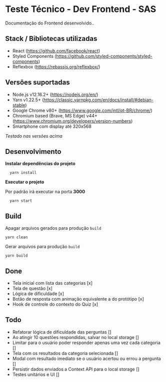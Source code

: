 # Teste Técnico - Dev Frontend - SAS

Documentação do Frontend desenvolvido..

## Stack / Bibliotecas utilizadas

- React (https://github.com/facebook/react)
- Styled Components (https://github.com/styled-components/styled-components)
- Reflexbox (https://rebassjs.org/reflexbox/)

## Versões suportadas

- Node.js v12.16.2+ (https://nodejs.org/en/)
- Yarn v1.22.5+ (https://classic.yarnpkg.com/en/docs/install/#debian-stable)
- Google Chrome v80+ (https://www.google.com/intl/pt-BR/chrome/)
- Chromium based (Brave, MS Edge) v44+ (https://www.chromium.org/developers/version-numbers)
- Smartphone com display até 320x568

*Testado nas versões acima*

## Desenvolvimento

**Instalar dependências do projeto**

```
  yarn install
```

**Executar o projeto**

Por padrão irá executar na porta **3000**

```
  yarn start
```

## Build

Apagar arquivos gerados para produção `build`

```
yarn clean
```

Gerar arquivos para produção `build`

```
yarn build
```

## Done
- Tela inicial com lista das categorias [x]
- Tela de questão [x]
- Lógica de dificuldade [x]
- Botão de resposta com animação equivalente a do protótipo [x]
- Hook de controle do contexto do Quiz [x]

## Todo
- Refatorar lógica de dificuldade das perguntas []
- Ao atingir 10 questões respondidas, salvar no local storage []
- Limitar para o usuário poder responder apenas uma vez cada categoria []
- Tela com os resultados da categoria selecionada []
- Modal com resultado imediato se o usuário acertou ou errou a pergunta []
- Persistir dados enviados a Context API para o local storage []
- Testes unitários e UI []
